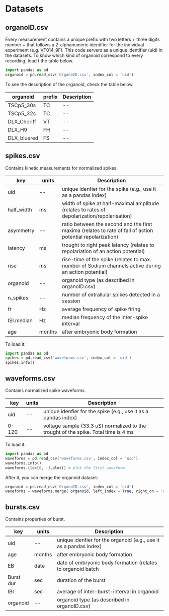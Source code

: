 # Datasets

## organoID.csv
Every measurement contains a unique prefix with two letters + three digits number + that follows a 2-alphanumeric identifier for the individual experiment (e.g. VT014_9F). This code servers as a unique identifier (uid) in the datasets. To know which kind of organoid correspond to every recording, load t the table below.

```python
import pandas as pd
organoid = pd.read_csv('OrganoID.csv', index_col = 'uid')
```
To see the description of the organoid, check the table below.

| organoid    | prefix | Description |
|-------------|------- |------------ |
| TSCp5_30s   | TC     | -- |
| TSCp5_32s   | TC     | -- |
| DLX_Cheriff | VT     | -- |
| DLX_H9      | FH     | -- |
| DLX_bluered | FS     | -- |


## spikes.csv

Contains kinetic measurements for normalized spikes. 

| key        | units  | Description |
|------------|--------|------------ |
| uid        | --     | unique idenfier for the spike (e.g., use it as a pandas index) |
| half_width | ms     | width of spike at half-maximal amplitude (relates to rates of depolarization/repolarisation)                  |
| asymmetry  | --     | ratio between the second and the first maxima (relates to rate of fall of action potential repolarization)    |
| latency    | ms     | trought to right peak latency (relates to repolariation of an action potential)                   |
| rise       | ms     | rise-time of the spike (relates to max. number of Sodium channels active during an action potential)                          |
| organoid   | --     | organoid type (as described in organoID.csv)                                |
| n_spikes   | --     |number of extrallular spikes detected in a session            |
| fr         | Hz     |average frequency of spike firing                 |
| ISI.median | Hz     |median frequency of the inter-spike interval      |
| age        | months | after embryonic body formation                   |


To load it:
```python
import pandas as pd
spikes = pd.read_csv('waveforms.csv', index_col = 'uid')
spikes.info()
```
## waveforms.csv

Contains normalized spike waveforms. 

| key        | units  | Description |
|------------|--------|------------ |
| uid        | --     | unique idenfier for the spike (e.g., use it as a pandas index) |
| 0-120      | --     | voltage sample (33.3 uS) normalized to the trought of the spike. Total time is 4 ms |

To load it:

```python
import pandas as pd
waveforms = pd.read_csv('waveforms.csv', index_col = 'uid')
waveforms.info()
waveforms.iloc[0, :].plot() # plot the first waveform
```
After it, you can merge the organoid dataset:
```python
organoid = pd.read_csv('OrganoID.csv', index_col = 'uid')
waveforms = waveforms.merge( organoid, left_index = True, right_on = 'organoid')
```

## bursts.csv

Contains properties of burst.

| key        | units  | Description |
|------------|--------|------------ |
| uid        | --     | unique idenfier for the organoid (e.g., use it as a pandas index) |
| age        | months | after embryonic body formation                   |
| EB         | date   | date of embryonic body formation (relates to organoid batch |
| Burst dur  | sec    | duration of the burst |
| IBI        | sec    | average of inter-burst-interval in organoid |
| organoid   | --     | organoid type (as described in organoID.csv)                                   |
